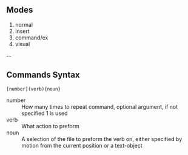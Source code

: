 ## Modes

1. normal<!-- .element: class="fragment" data-fragment-index="1" -->
2. insert<!-- .element: class="fragment" data-fragment-index="2" -->
3. command/ex<!-- .element: class="fragment" data-fragment-index="3" -->
4. visual<!-- .element: class="fragment" data-fragment-index="4" -->

--

## Commands Syntax

`[number](verb){noun}`

<dl>
  <dt>number</dt>
  <dd>How many times to repeat command, optional argument, if not specified 1 is used</dd>
  <dt>verb</dt>
  <dd>What action to preform</dd>
  <dt>noun</dt>
  <dd>A selection of the file to preform the verb on, either specified by motion from the current position or a text-object</dd>
</dl>

